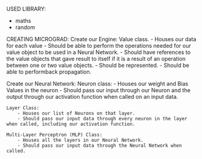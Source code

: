 USED LIBRARY:
- maths
- random


CREATING MICROGRAD:
Create our Engine:
	Value class.
		- Houses our data for each value
		- Should be able to perform the operations needed for our value object to be used in a Neural Network.
		- Should have references to the value objects that gave result to itself if it is a result of an operation between one or two value objects.
		- Should be represented.
		- Should be able to performback propagation.
     
Create our Neural Network:
	Neuron class:
		- Houses our weight and Bias Values in the neuron
		- Should pass our input through our Neuron and the output through our activation function when called on an input data.

	Layer Class:
		- Houses our list of Neurons on that layer.
		- Should pass our input data through every neuron in the layer when called, including our activation function.

	Multi-Layer Perceptron (MLP) Class:
		- Houses all the layers in our Neural Network.
		- Should pass our input data through the Neural Network when called.